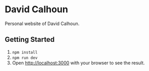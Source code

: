 # David Calhoun

Personal website of David Calhoun.

## Getting Started

1. `npm install`
1. `npm run dev`
1. Open [http://localhost:3000](http://localhost:3000) with your browser to see the result.
